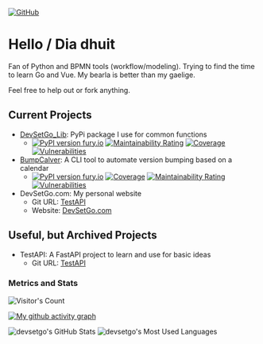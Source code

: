 [![GitHub](https://img.shields.io/github/stars/devsetgo?style=social)](https://github.com/devsetgo?tab=repositories)
# Hello / Dia dhuit

Fan of Python and BPMN tools (workflow/modeling). Trying to find the time to learn Go and Vue. My bearla is better than my gaelige.

Feel free to help out or fork anything.

## Current Projects

- [DevSetGo_Lib](https://github.com/devsetgo/devsetgo_lib): PyPi package I use for common functions
    - [![PyPI version fury.io](https://badge.fury.io/py/devsetgo-lib.svg)](https://pypi.python.org/pypi/devsetgo-lib/) 
    [![Maintainability Rating](https://sonarcloud.io/api/project_badges/measure?project=devsetgo_devsetgo_lib&metric=sqale_rating)](https://sonarcloud.io/summary/new_code?id=devsetgo_devsetgo_lib)
    [![Coverage](https://sonarcloud.io/api/project_badges/measure?project=devsetgo_devsetgo_lib&metric=coverage)](https://sonarcloud.io/summary/new_code?id=devsetgo_devsetgo_lib)
    [![Vulnerabilities](https://sonarcloud.io/api/project_badges/measure?project=devsetgo_devsetgo_lib&metric=vulnerabilities)](https://sonarcloud.io/summary/new_code?id=devsetgo_devsetgo_lib)
- [BumpCalver](https://github.com/devsetgo/bumpcalver): A CLI tool to automate version bumping based on a calendar
    - [![PyPI version fury.io](https://badge.fury.io/py/bumpcalver.svg)](https://pypi.python.org/pypi/bumpcalver/)
    [![Coverage](https://sonarcloud.io/api/project_badges/measure?project=devsetgo_bumpcalver&metric=coverage)](https://sonarcloud.io/dashboard?id=devsetgo_bumpcalver)
    [![Maintainability Rating](https://sonarcloud.io/api/project_badges/measure?project=devsetgo_bumpcalver&metric=sqale_rating)](https://sonarcloud.io/dashboard?id=devsetgo_bumpcalver)
    [![Vulnerabilities](https://sonarcloud.io/api/project_badges/measure?project=devsetgo_bumpcalver&metric=vulnerabilities)](https://sonarcloud.io/dashboard?id=devsetgo_bumpcalver)
- DevSetGo.com: My personal website
    - Git URL: [TestAPI](https://github.com/devsetgo/dsg)
    - Website: [DevSetGo.com](https://devsetgo.com)

## Useful, but Archived Projects
- TestAPI: A FastAPI project to learn and use for basic ideas
    - Git URL: [TestAPI](https://github.com/devsetgo/test-api)


### Metrics and Stats
![Visitor's Count](https://profile-counter.glitch.me/devsetgo/count.svg)

[![My github activity graph](https://github-readme-activity-graph.vercel.app/graph?username=devsetgo&theme=github)](https://github.com/devsetgo/github-readme-activity-graph)

![devsetgo's GitHub Stats](https://github-readme-stats.vercel.app/api?username=devsetgo&theme=transparent&count_private=true&show_icons=true&rank_icon=github&locale=en)
![devsetgo's Most Used Languages](https://github-readme-stats.vercel.app/api/top-langs?username=devsetgo&theme=transparent&layout=donut&hide=css,php,ClassASP&langs_count=2&border_radius=10&show_icons=true&locale=en)
